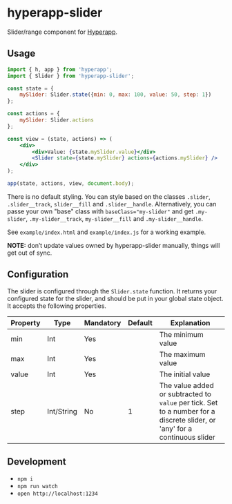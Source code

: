 # hyperapp-slider

Slider/range component for [Hyperapp](https://github.com/hyperapp/hyperapp).

## Usage

```jsx
import { h, app } from 'hyperapp';
import { Slider } from 'hyperapp-slider';

const state = {
    mySlider: Slider.state({min: 0, max: 100, value: 50, step: 1})
};

const actions = {
    mySlider: Slider.actions
};

const view = (state, actions) => (
    <div>
        <div>Value: {state.mySlider.value}</div>
        <Slider state={state.mySlider} actions={actions.mySlider} />
    </div>
);

app(state, actions, view, document.body);
```

There is no default styling. You can style based on the classes `.slider`, `.slider__track`, `slider__fill` and `.slider__handle`. Alternatively, you can passe your own "base" class with `baseClass="my-slider"` and get `.my-slider`, `.my-slider__track`, `my-slider__fill` and `.my-slider__handle`.

See `example/index.html` and `example/index.js` for a working example.

**NOTE:** don’t update values owned by hyperapp-slider manually, things will get out of sync.

## Configuration

The slider is configured through the `Slider.state` function. It returns your configured state for the slider, and should be put in your global state object. It accepts the following properties.

| Property | Type       | Mandatory | Default | Explanation       |
|----------|------------|-----------|---------|-------------------|
| min      | Int        | Yes       |         | The minimum value |
| max      | Int        | Yes       |         | The maximum value |
| value    | Int        | Yes       |         | The initial value |
| step     | Int/String | No        | 1       | The value added or subtracted to `value` per tick. Set to a number for a discrete slider, or 'any' for a continuous slider |

## Development

- `npm i`
- `npm run watch`
- `open http://localhost:1234`

